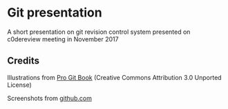 # Git presentation

A short presentation on git revision control system presented on c0dereview meeting in November 2017

## Credits

Illustrations from [Pro Git Book](https://git-scm.com) (Creative Commons Attribution 3.0 Unported License)

Screenshots from [github.com](https://github.com)
